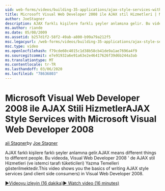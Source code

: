 ```yaml
---
uid: web-forms/videos/building-35-applications/ajax-style-services-with-microsoft-visual-web-developer-2008
title: Microsoft Visual Web Developer 2008 ile AJAX stil Hizmetleri | Microsoft Docs
author: JoeStagner
description: AJAX farklı kişilere farklı şeyler anlamına gelir. Bu videoda, Visual Web dev 'da AJAX stil Hizmetleri (ve istemci tarafı tüketicileri) Yazma Temelleri gösterilmektedir...
ms.author: riande
ms.date: 05/08/2009
ms.assetid: b257d1f2-58f2-49ab-a800-b99a79a212f5
msc.legacyurl: /web-forms/videos/building-35-applications/ajax-style-services-with-microsoft-visual-web-developer-2008
msc.type: video
ms.openlocfilehash: f79cde60c4015c1d38b58cb41de9a1ae7696a4f9
ms.sourcegitcommit: e7e91932a6e91a63e2e46417626f39d6b244a3ab
ms.translationtype: MT
ms.contentlocale: tr-TR
ms.lasthandoff: 03/06/2020
ms.locfileid: "78636803"
---
```

# <a name="ajax-style-services-with-microsoft-visual-web-developer-2008"></a><span data-ttu-id="2846e-104">Microsoft Visual Web Developer 2008 ile AJAX Stili Hizmetler</span><span class="sxs-lookup"><span data-stu-id="2846e-104">AJAX Style Services with Microsoft Visual Web Developer 2008</span></span>

<span data-ttu-id="2846e-105">[ali Stagner](https://github.com/JoeStagner)</span><span class="sxs-lookup"><span data-stu-id="2846e-105">by [Joe Stagner](https://github.com/JoeStagner)</span></span>

<span data-ttu-id="2846e-106">AJAX farklı kişilere farklı şeyler anlamına gelir.</span><span class="sxs-lookup"><span data-stu-id="2846e-106">AJAX means different things to different people.</span></span> <span data-ttu-id="2846e-107">Bu videoda, Visual Web Developer 2008 ' de AJAX stil Hizmetleri (ve istemci tarafı tüketicileri) Yazma Temelleri gösterilmektedir.</span><span class="sxs-lookup"><span data-stu-id="2846e-107">This video shows you the basics of writing AJAX style services (and client side consumers) in Visual Web Developer 2008.</span></span>

[<span data-ttu-id="2846e-108">&#9654;Videoyu izleyin (16 dakika)</span><span class="sxs-lookup"><span data-stu-id="2846e-108">&#9654; Watch video (16 minutes)</span></span>](https://channel9.msdn.com/Blogs/ASP-NET-Site-Videos/ajax-style-services-with-microsoft-visual-web-developer-2008)
